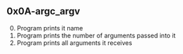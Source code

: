 ## 0x0A-argc_argv
0. Program prints it name
1. Program prints the number of arguments passed into it
2. Program prints all arguments it receives
